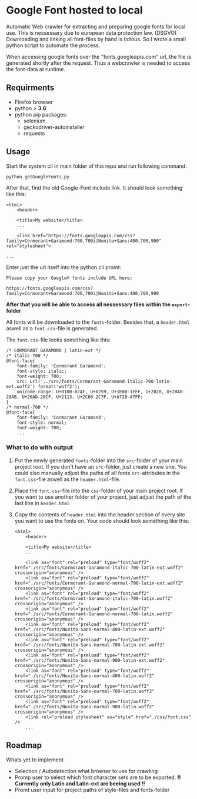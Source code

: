 # Google Font hosted to local

Automatic Web crawler for extracting and preparing google fonts for local use. This is nessessary due to european data protection law. (DSGVO) Downloading and linking all font-files by hand is tidious. So I wrote a small python script to automate the process.

When accessing google fonts over the "fonts.googleapis.com" url, the file is generated shortly after the request. Thus a webcrawler is needed to access the font-data at runtime.
## Requirments

- Firefox browser
- python > __3.6__
- python pip packages:
    - selenium
    - geckodriver-autoinstaller
    - requests

## Usage

Start the system cli in main folder of this repo and run following command:
```
python getGoogleFonts.py
```

After that, find the old Google-Font include link. It should look something like this:

```
<html>
    <header>

    <title>My website</title>
    ...

    <link href="https://fonts.googleapis.com/css?family=Cormorant+Garamond:700,700i|Nunito+Sans:400,700,900" rel="stylesheet">

...
```

Enter just the url itself into the python cli promt:

```
Please copy your Google® fonts include URL here:

https://fonts.googleapis.com/css?family=Cormorant+Garamond:700,700i|Nunito+Sans:400,700,900
```

__After that you will be able to access all nessessary files within the ```export```-folder__ 

All fonts will be downloaded to the ```fonts```-folder. Besides that, a ```header.html``` aswell as a ```font.css```-file is generated.

The ```font.css```-file looks something like this:

```
/* CORMORANT GARAMOND | latin-ext */
/* italic-700 */
@font-face{
	font-family: 'Cormorant Garamond';
	font-style: italic;
	font-weight: 700;
	src: url('../src/fonts/Cormorant-Garamond-italic-700-latin-ext.woff2') format('woff2');
	unicode-range: U+0100-024F, U+0259, U+1E00-1EFF, U+2020, U+20A0-20AB, U+20AD-20CF, U+2113, U+2C60-2C7F, U+A720-A7FF;
}
/* normal-700 */
@font-face{
	font-family: 'Cormorant Garamond';
	font-style: normal;
	font-weight: 700;
	...

```

### What to do with output

1. Put the newly generated ```fonts```-folder into the ```src```-folder of your main project root. If you don't have an ```src```-folder, just create a new one. You could also manually adjust the paths of all fonts ```src```-attributes in the ```font.css```-file aswell as the ```header.html```-file.


2. Place the  ```font.css```-file into the ```css```-folder of your main project root. If you want to use another folder of your project, just adjust the path of the last line in ```header.html```

3. Copy the contents of ```header.html``` into the header section of every site you want to use the fonts on. 
Your code should look something like this:
	```
	<html>
		<header>

		<title>My website</title>
		...

		<link as="font" rel="preload" type="font/woff2" href="./src/fonts/Cormorant-Garamond-italic-700-latin-ext.woff2" crossorigin="anonymous" />
		<link as="font" rel="preload" type="font/woff2" href="./src/fonts/Cormorant-Garamond-normal-700-latin-ext.woff2" crossorigin="anonymous" />
		<link as="font" rel="preload" type="font/woff2" href="./src/fonts/Cormorant-Garamond-italic-700-latin.woff2" crossorigin="anonymous" />
		<link as="font" rel="preload" type="font/woff2" href="./src/fonts/Cormorant-Garamond-normal-700-latin.woff2" crossorigin="anonymous" />
		<link as="font" rel="preload" type="font/woff2" href="./src/fonts/Nunito-Sans-normal-400-latin-ext.woff2" crossorigin="anonymous" />
		<link as="font" rel="preload" type="font/woff2" href="./src/fonts/Nunito-Sans-normal-700-latin-ext.woff2" crossorigin="anonymous" />
		<link as="font" rel="preload" type="font/woff2" href="./src/fonts/Nunito-Sans-normal-900-latin-ext.woff2" crossorigin="anonymous" />
		<link as="font" rel="preload" type="font/woff2" href="./src/fonts/Nunito-Sans-normal-400-latin.woff2" crossorigin="anonymous" />
		<link as="font" rel="preload" type="font/woff2" href="./src/fonts/Nunito-Sans-normal-700-latin.woff2" crossorigin="anonymous" />
		<link as="font" rel="preload" type="font/woff2" href="./src/fonts/Nunito-Sans-normal-900-latin.woff2" crossorigin="anonymous" />
		<link rel="preload stylesheet" as="style" href="./css/font.css"  />
		...
	```

## Roadmap
Whats yet to implement
- Selection / Autodetection what browser to use for crawling
- Promp user to select which font character sets are to be exported.
__!! Currently only Latin and Latin-ext are beeing used !!__ 
- Promt user input for project paths of style-files and fonts-folder
